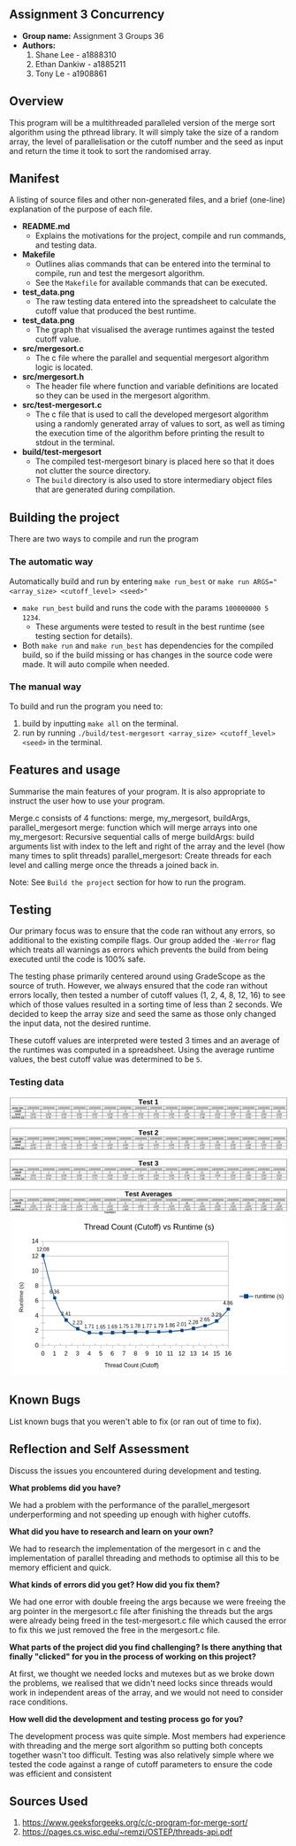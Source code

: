 ## Assignment 3 Concurrency  

- **Group name:** Assignment 3 Groups 36
- **Authors:**
  1. Shane Lee - a1888310
  2. Ethan Dankiw - a1885211
  3. Tony Le - a1908861

## Overview

This program will be a multithreaded paralleled version of the merge sort algorithm using the pthread library.
It will simply take the size of a random array, the level of parallelisation or the cutoff number and the seed as input 
and return the time it took to sort the randomised array.

## Manifest

A listing of source files and other non-generated files, and a brief (one-line) explanation of the purpose of each file.
- **README.md**
  - Explains the motivations for the project, compile and run commands, and testing data.
- **Makefile**
    - Outlines alias commands that can be entered into the terminal to compile, run and test the mergesort algorithm.
    - See the `Makefile` for available commands that can be executed.
- **test_data.png**
  - The raw testing data entered into the spreadsheet to calculate the cutoff value that produced the best runtime.
- **test_data.png**
  - The graph that visualised the average runtimes against the tested cutoff value.
- **src/mergesort.c**
  - The c file where the parallel and sequential mergesort algorithm logic is located.
- **src/mergesort.h**
  - The header file where function and variable definitions are located so they can be used in the mergesort algorithm.
- **src/test-mergesort.c**
  - The c file that is used to call the developed mergesort algorithm using a randomly generated array of values to sort,
  as well as timing the execution time of the algorithm before printing the result to stdout in the terminal.
- **build/test-mergesort**
  - The compiled test-mergesort binary is placed here so that it does not clutter the source directory.
  - The `build` directory is also used to store intermediary object files that are generated during compilation.

## Building the project

There are two ways to compile and run the program

### The automatic way

Automatically build and run by entering `make run_best` or `make run ARGS="<array_size> <cutoff_level> <seed>"`
- `make run_best` build and runs the code with the params `100000000 5 1234`.
  - These arguments were tested to result in the best runtime (see testing section for details).
- Both `make run` and `make run_best` has dependencies for the compiled build, so if the build missing or has changes 
in the source code were made. It will auto compile when needed.

### The manual way

To build and run the program you need to:
1. build by inputting `make all` on the terminal.
2. run by running `./build/test-mergesort <array_size> <cutoff_level> <seed>` in the terminal.

## Features and usage

Summarise the main features of your program. It is also appropriate to
instruct the user how to use your program.

Merge.c consists of 4 functions: merge, my_mergesort, buildArgs, parallel_mergesort
merge: function which will merge arrays into one
my_mergesort: Recursive sequential calls of merge
buildArgs: build arguments list with index to the left and right of the array and the level (how many times to split threads)
parallel_mergesort: Create threads for each level and calling merge once the threads a joined back in.

Note: See `Build the project` section for how to run the program.

## Testing

Our primary focus was to ensure that the code ran without any errors, so additional to the existing compile flags. 
Our group added the `-Werror` flag which treats all warnings as errors which prevents the build from being executed until
the code is 100% safe.

The testing phase primarily centered around using GradeScope as the source of truth. However, we always ensured that the 
code ran without errors locally, then tested a number of cutoff values (1, 2, 4, 8, 12, 16) to see which of those values 
resulted in a sorting time of less than 2 seconds. We decided to keep the array size and seed the same as those only changed
the input data, not the desired runtime.

These cutoff values are interpreted were tested 3 times and an average of the runtimes was computed in a spreadsheet.
Using the average runtime values, the best cutoff value was determined to be `5`.

### Testing data
![img.png](test_data.png)
![img.png](test_data_graph.png)

## Known Bugs

List known bugs that you weren't able to fix (or ran out of time to fix).

## Reflection and Self Assessment

Discuss the issues you encountered during development and testing. 

**What problems did you have?** 

We had a problem with the performance of the parallel_mergesort underperforming 
and not speeding up enough with higher cutoffs.

**What did you have to research and learn on your own?**

We had to research the implementation of the mergesort in c and the implementation of 
parallel threading and methods to optimise all this to be memory efficient and quick.

**What kinds of errors did you get? How did you fix them?**

We had one error with double freeing the args because we were freeing the arg pointer 
in the mergesort.c file after finishing the threads but the args were already being freed in the test-mergesort.c 
file which caused the error to fix this we just removed the free in the mergesort.c file.

**What parts of the project did you find challenging? Is there anything that 
finally "clicked" for you in the process of working on this project?**

At first, we thought we needed locks and mutexes but as we broke down the problems, we realised that we didn't need 
locks since threads would work in independent areas of the array, and we would not need to consider race conditions.

**How well did the development and testing process go for you?**

The development process was quite simple. Most members had experience with threading and the merge sort algorithm so 
putting both concepts together wasn't too difficult. Testing was also relatively simple where we tested the code against 
a range of cutoff parameters to ensure the code was efficient and consistent

## Sources Used

1. https://www.geeksforgeeks.org/c/c-program-for-merge-sort/
2. https://pages.cs.wisc.edu/~remzi/OSTEP/threads-api.pdf

